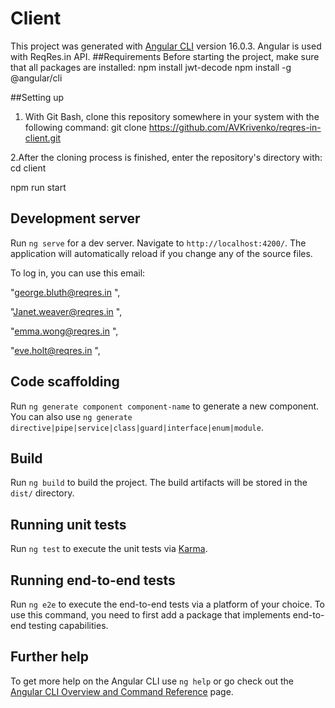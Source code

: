 # Client

This project was generated with [Angular CLI](https://github.com/angular/angular-cli) version 16.0.3.
Angular is used with  ReqRes.in API.
##Requirements
Before starting the project, make sure that all packages are installed:
npm install jwt-decode
npm install -g @angular/cli


##Setting up
1. With Git Bash, clone this repository somewhere in your system with the following command:
 git clone https://github.com/AVKrivenko/reqres-in-client.git
 
 2.After the cloning process is finished, enter the repository's directory with:
  cd client 
  
  npm run start
  
 
## Development server

Run `ng serve` for a dev server. Navigate to `http://localhost:4200/`. The application will automatically reload if you change any of the source files.


To log in, you can use this email:

"george.bluth@reqres.in ",

"Janet.weaver@reqres.in ",

"emma.wong@reqres.in ",

"eve.holt@reqres.in ",

## Code scaffolding

Run `ng generate component component-name` to generate a new component. You can also use `ng generate directive|pipe|service|class|guard|interface|enum|module`.

## Build

Run `ng build` to build the project. The build artifacts will be stored in the `dist/` directory.

## Running unit tests

Run `ng test` to execute the unit tests via [Karma](https://karma-runner.github.io).

## Running end-to-end tests

Run `ng e2e` to execute the end-to-end tests via a platform of your choice. To use this command, you need to first add a package that implements end-to-end testing capabilities.

## Further help

To get more help on the Angular CLI use `ng help` or go check out the [Angular CLI Overview and Command Reference](https://angular.io/cli) page.
